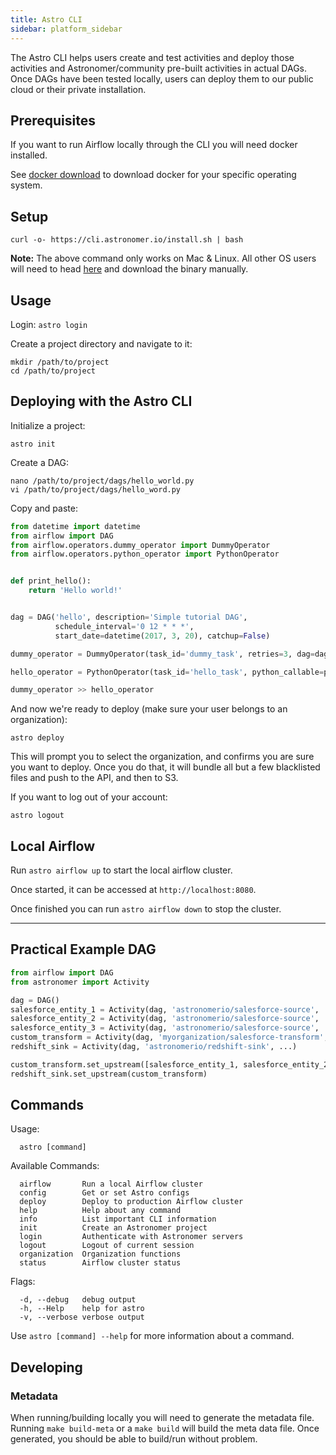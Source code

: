```yaml
---
title: Astro CLI
sidebar: platform_sidebar
---
```

The Astro CLI helps users create and test activities and deploy those activities and Astronomer/community pre-built activities in actual DAGs. Once DAGs have been tested locally, users can deploy them to our public cloud or their private installation.

## Prerequisites

If you want to run Airflow locally through the CLI you will need docker installed.

See [docker download](https://www.docker.com/community-edition#/download) to download docker for your specific operating system.

## Setup

~~~
curl -o- https://cli.astronomer.io/install.sh | bash
~~~

**Note:** The above command only works on Mac & Linux. All other OS users will need to head [here](https://github.com/astronomerio/astro/releases/tag/v0.0.9) and download the binary manually.

## Usage

Login:
`astro login`

Create a project directory and navigate to it:

~~~
mkdir /path/to/project
cd /path/to/project
~~~

## Deploying with the Astro CLI

Initialize a project:

`astro init`

Create a DAG:

~~~
nano /path/to/project/dags/hello_world.py
vi /path/to/project/dags/hello_word.py
~~~

Copy and paste:

~~~ python
from datetime import datetime
from airflow import DAG
from airflow.operators.dummy_operator import DummyOperator
from airflow.operators.python_operator import PythonOperator


def print_hello():
    return 'Hello world!'


dag = DAG('hello', description='Simple tutorial DAG',
          schedule_interval='0 12 * * *',
          start_date=datetime(2017, 3, 20), catchup=False)

dummy_operator = DummyOperator(task_id='dummy_task', retries=3, dag=dag)

hello_operator = PythonOperator(task_id='hello_task', python_callable=print_hello, dag=dag)

dummy_operator >> hello_operator

~~~

And now we're ready to deploy (make sure your user belongs to an organization):

~~~
astro deploy
~~~

This will prompt you to select the organization, and confirms you are sure you want to deploy.
Once you do that, it will bundle all but a few blacklisted files and push to the API, and then to S3.

If you want to log out of your account:

~~~
astro logout
~~~

## Local Airflow

Run `astro airflow up` to start the local airflow cluster.

Once started, it can be accessed at `http://localhost:8080`.

Once finished you can run `astro airflow down` to stop the cluster.

---

## Practical Example DAG

~~~ python
from airflow import DAG
from astronomer import Activity

dag = DAG()
salesforce_entity_1 = Activity(dag, 'astronomerio/salesforce-source', ...)
salesforce_entity_2 = Activity(dag, 'astronomerio/salesforce-source', ...)
salesforce_entity_3 = Activity(dag, 'astronomerio/salesforce-source', ...)
custom_transform = Activity(dag, 'myorganization/salesforce-transform', ...)
redshift_sink = Activity(dag, 'astronomerio/redshift-sink', ...)

custom_transform.set_upstream([salesforce_entity_1, salesforce_entity_2, salesforce_entity_3])
redshift_sink.set_upstream(custom_transform)
~~~

## Commands

Usage:

~~~
  astro [command]
~~~

Available Commands:

~~~
  airflow       Run a local Airflow cluster
  config        Get or set Astro configs
  deploy        Deploy to production Airflow cluster
  help          Help about any command
  info          List important CLI information
  init          Create an Astronomer project
  login         Authenticate with Astronomer servers
  logout        Logout of current session
  organization  Organization functions
  status        Airflow cluster status
~~~

Flags:

~~~
  -d, --debug   debug output
  -h, --Help    help for astro
  -v, --verbose verbose output
~~~

Use `astro [command] --help` for more information about a command.

## Developing

### Metadata
When running/building locally you will need to generate the metadata file.  Running `make build-meta` or a `make build`
will build the meta data file. Once generated, you should be able to build/run without problem.

